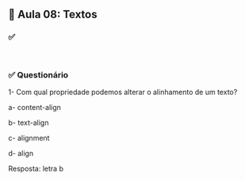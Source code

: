 ## 📝 Aula 08: Textos
### ✅

<br>

### ✅ Questionário
1- Com qual propriedade podemos alterar o alinhamento de um texto?

a- content-align

b- text-align

c- alignment

d- align

Resposta: letra b